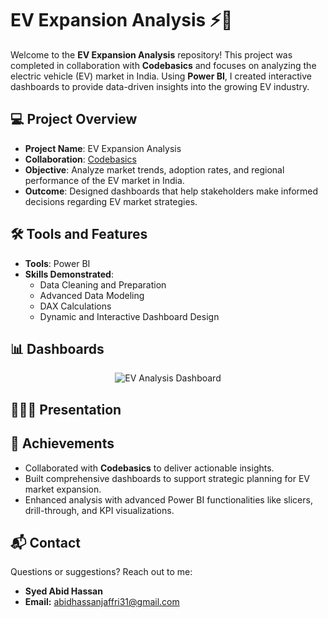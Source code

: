 # EV Expansion Analysis ⚡🚗

Welcome to the **EV Expansion Analysis** repository! This project was completed in collaboration with **Codebasics** and focuses on analyzing the electric vehicle (EV) market in India. Using **Power BI**, I created interactive dashboards to provide data-driven insights into the growing EV industry.


## 💻 Project Overview  
- **Project Name**: EV Expansion Analysis  
- **Collaboration**: [Codebasics](https://www.codebasics.io/)  
- **Objective**: Analyze market trends, adoption rates, and regional performance of the EV market in India.  
- **Outcome**: Designed dashboards that help stakeholders make informed decisions regarding EV market strategies.

## 🛠️ Tools and Features  
- **Tools**: Power BI  
- **Skills Demonstrated**:
  - Data Cleaning and Preparation  
  - Advanced Data Modeling  
  - DAX Calculations  
  - Dynamic and Interactive Dashboard Design  


## 📊 Dashboards  

<div align="center">
  <img src="https://github.com/Syed-Abid/EVs-Expansion-Analysis/blob/main/AtliQ%20Motors%20Dashboard.png" alt="EV Analysis Dashboard">
</div>

## 👨🏻‍🏫 Presentation 


## 🚀 Achievements  
- Collaborated with **Codebasics** to deliver actionable insights.  
- Built comprehensive dashboards to support strategic planning for EV market expansion.  
- Enhanced analysis with advanced Power BI functionalities like slicers, drill-through, and KPI visualizations.

## 📬 Contact

Questions or suggestions? Reach out to me:

- **Syed Abid Hassan**
- **Email:** [abidhassanjaffri31@gmail.com](mailto:abidhassanjaffri31@gmail.com)
